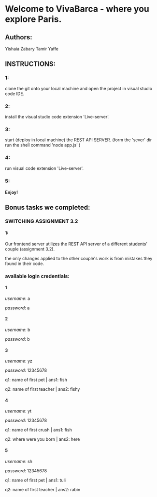 # Welcome to VivaBarca - where you explore Paris.

## Authors:

Yishaia Zabary
Tamir Yaffe

## INSTRUCTIONS:

### 1:

clone the git onto your local machine and open the project in visual studio code IDE.

### 2:

install the visual studio code extension 'Live-server'.

### 3:

start (deploy in local machine) the REST API SERVER. (form the 'sever' dir run the shell command 'node app.js' )

### 4:

run visual code extension 'Live-server'.

### 5:

#### Enjoy!

## Bonus tasks we completed:

### SWITCHING ASSIGNMENT 3.2

#### 1:

Our frontend server utilizes the REST API server of a different students' couple (assignment 3.2).

the only changes applied to the other couple's work is from mistakes they found in their code.

### available login credentials:

#### 1

_username_: a

_password_: a

#### 2

_username_: b

_password_: b

#### 3

_username_: yz

_password_: 12345678

q1: name of first pet | ans1: fish

q2: name of first teacher | ans2: fishy

#### 4

_username_: yt

_password_: 12345678

q1: name of first crush | ans1: fish

q2: where were you born | ans2: here

#### 5

_username_: sh

_password_: 12345678

q1: name of first pet | ans1: tuli

q2: name of first teacher | ans2: rabin
